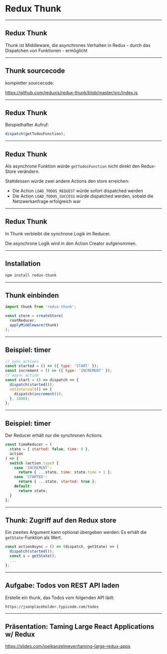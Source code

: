 # Redux Thunk

---

## Redux Thunk

Thunk ist Middleware, die asynchrones Verhalten in Redux - durch das Dispatchen von Funktionen - ermöglicht

---

## Thunk sourcecode

kompletter sourcecode:

https://github.com/reduxjs/redux-thunk/blob/master/src/index.js

---

## Redux Thunk

Beispielhafter Aufruf:

```js
dispatch(getTodosFunction);
```

---

## Redux Thunk

Als asynchrone Funktion würde `getTodosFunction` nicht direkt den Redux-Store verändern.

Stattdessen würde zwei andere Actions den store erreichen:

- Die Action `LOAD_TODOS_REQUEST` würde sofort dispatched werden
- Die Action `LOAD_TODOS_SUCCESS` würde dispatched werden, sobald die Netzwerkanfrage erfolgreich war

---

## Redux Thunk

In Thunk verbleibt die synchrone Logik im Reducer.

Die asynchrone Logik wird in den Action Creator aufgenommen.

---

## Installation

```bash
npm install redux-thunk
```

---

## Thunk einbinden

```ts
import thunk from 'redux-thunk';

const store = createStore(
  rootReducer,
  applyMiddleware(thunk)
);
```

---

## Beispiel: timer

```js
// sync actions
const started = () => ({ type: 'START' });
const increment = () => ({ type: 'INCREMENT' });
// async action
const start = () => dispatch => {
  dispatch(started());
  setInterval(() => {
    dispatch(increment());
  }, 1000);
};
```

---

## Beispiel: timer

Der Reducer erhält nur die synchronen Actions.

```js
const timeReducer = (
  state = { started: false, time: 0 },
  action
) => {
  switch (action.type) {
    case 'INCREMENT':
      return { ...state, time: state.time + 1 };
    case 'STARTED':
      return { ...state, started: true };
    default:
      return state;
  }
};
```

---

## Thunk: Zugriff auf den Redux store

Ein zweites Argument kann optional übergeben werden: Es erhält die `getState`-Funktion als Wert.

```ts
const actionAsync = () => (dispatch, getState) => {
  dispatch(started());
  const s = getState();
  ...
};
```

---

## Aufgabe: Todos von REST API laden

Erstelle ein thunk, das Todos vom folgenden API lädt:

`https://jsonplaceholder.typicode.com/todos`

---

## Präsentation: Taming Large React Applications w/ Redux

https://slides.com/joelkanzelmeyer/taming-large-redux-apps
